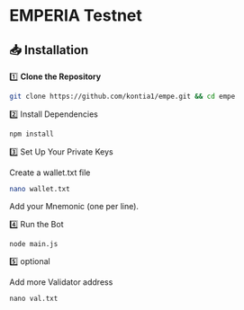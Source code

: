 # EMPERIA Testnet

## 📥 Installation

1️⃣ **Clone the Repository**  
```sh
git clone https://github.com/kontia1/empe.git && cd empe
```


2️⃣ Install Dependencies
```sh 
npm install
```

3️⃣ Set Up Your Private Keys

Create a wallet.txt file 
```sh
nano wallet.txt
```
Add your Mnemonic (one per line). 

4️⃣ Run the Bot

```
node main.js
```
5️⃣ optional

Add more Validator address
```
nano val.txt
```
